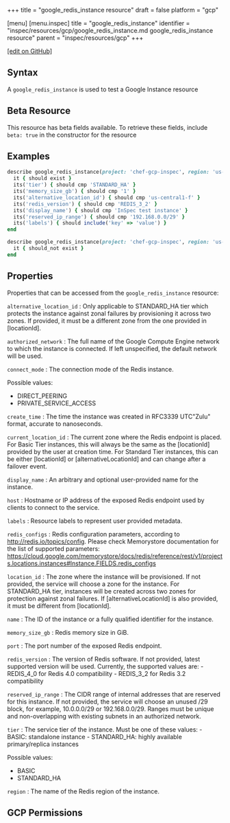 +++
title = "google_redis_instance resource"
draft = false
platform = "gcp"

[menu]
  [menu.inspec]
    title = "google_redis_instance"
    identifier = "inspec/resources/gcp/google_redis_instance.md google_redis_instance resource"
    parent = "inspec/resources/gcp"
+++

[\[edit on GitHub\]](https://github.com/inspec/inspec-gcp/blob/master/docs/resources/google_redis_instance.md)

## Syntax

A `google_redis_instance` is used to test a Google Instance resource

## Beta Resource

This resource has beta fields available. To retrieve these fields, include `beta: true` in the constructor for the resource

## Examples

```ruby
describe google_redis_instance(project: 'chef-gcp-inspec', region: 'us-central1', name: 'my-redis-cache') do
  it { should exist }
  its('tier') { should cmp 'STANDARD_HA' }
  its('memory_size_gb') { should cmp '1' }
  its('alternative_location_id') { should cmp 'us-central1-f' }
  its('redis_version') { should cmp 'REDIS_3_2' }
  its('display_name') { should cmp 'InSpec test instance' }
  its('reserved_ip_range') { should cmp '192.168.0.0/29' }
  its('labels') { should include('key' => 'value') }
end

describe google_redis_instance(project: 'chef-gcp-inspec', region: 'us-central1', name: 'nonexistent') do
  it { should_not exist }
end
```

## Properties

Properties that can be accessed from the `google_redis_instance` resource:

`alternative_location_id`
: Only applicable to STANDARD_HA tier which protects the instance against zonal failures by provisioning it across two zones. If provided, it must be a different zone from the one provided in [locationId].

`authorized_network`
: The full name of the Google Compute Engine network to which the instance is connected. If left unspecified, the default network will be used.

`connect_mode`
: The connection mode of the Redis instance.

  Possible values:

  - DIRECT_PEERING
  - PRIVATE_SERVICE_ACCESS

`create_time`
: The time the instance was created in RFC3339 UTC"Zulu" format, accurate to nanoseconds.

`current_location_id`
: The current zone where the Redis endpoint is placed. For Basic Tier instances, this will always be the same as the [locationId] provided by the user at creation time. For Standard Tier instances, this can be either [locationId] or [alternativeLocationId] and can change after a failover event.

`display_name`
: An arbitrary and optional user-provided name for the instance.

`host`
: Hostname or IP address of the exposed Redis endpoint used by clients to connect to the service.

`labels`
: Resource labels to represent user provided metadata.

`redis_configs`
: Redis configuration parameters, according to http://redis.io/topics/config. Please check Memorystore documentation for the list of supported parameters: https://cloud.google.com/memorystore/docs/redis/reference/rest/v1/projects.locations.instances#Instance.FIELDS.redis_configs

`location_id`
: The zone where the instance will be provisioned. If not provided, the service will choose a zone for the instance. For STANDARD_HA tier, instances will be created across two zones for protection against zonal failures. If [alternativeLocationId] is also provided, it must be different from [locationId].

`name`
: The ID of the instance or a fully qualified identifier for the instance.

`memory_size_gb`
: Redis memory size in GiB.

`port`
: The port number of the exposed Redis endpoint.

`redis_version`
: The version of Redis software. If not provided, latest supported version will be used. Currently, the supported values are: - REDIS_4_0 for Redis 4.0 compatibility - REDIS_3_2 for Redis 3.2 compatibility

`reserved_ip_range`
: The CIDR range of internal addresses that are reserved for this instance. If not provided, the service will choose an unused /29 block, for example, 10.0.0.0/29 or 192.168.0.0/29. Ranges must be unique and non-overlapping with existing subnets in an authorized network.

`tier`
: The service tier of the instance. Must be one of these values: - BASIC: standalone instance - STANDARD_HA: highly available primary/replica instances

  Possible values:

  - BASIC
  - STANDARD_HA

`region`
: The name of the Redis region of the instance.

## GCP Permissions
